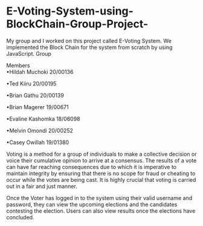 # E-Voting-System-using-BlockChain-Group-Project-
My group and I worked on this project called E-Voting System. We implemented the Block Chain for the system from scratch by using JavaScript.                  Group 


Members         
•Hildah Muchoki 20/00136

•Ted Kiiru 20/00195

•Brian Gathu 20/00139

•Brian Magerer 19/00671

•Evaline Kashomka 18/06098

•Melvin Omondi 20/00252

•Casey Owillah 19/01380


Voting is a method for a group of individuals to make a collective decision or voice their cumulative opinion to arrive at a consensus. The results of a vote can have far reaching consequences due to which it is imperative to maintain integrity by ensuring that there is no scope for fraud or cheating to occur while the votes are being cast. It is highly crucial that voting is carried out in a fair and just manner.



Once the Voter has logged in to the system using their valid username and password, they can view the upcoming elections and the candidates contesting the election. Users can also view results once the elections have concluded.
